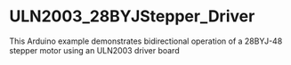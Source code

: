 # ULN2003_28BYJStepper_Driver
This Arduino example demonstrates bidirectional operation of a 28BYJ-48 stepper motor using an ULN2003 driver board
